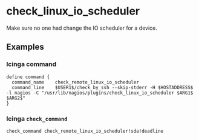 # check_linux_io_scheduler

Make sure no one had change the IO scheduler for a device.

## Examples

### Icinga command

```
define command {
  command_name    check_remote_linux_io_scheduler
  command_line    $USER1$/check_by_ssh --skip-stderr -H $HOSTADDRESS$ -l nagios -C "/usr/lib/nagios/plugins/check_linux_io_scheduler $ARG1$ $ARG2$"
}
```

### Icinga `check_command`

`check_command check_remote_linux_io_scheduler!sda!deadline`
